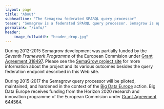 ```yaml
---
layout: page
title: "About"
subheadline: "The Semagrow federated SPARQL query processor"
teaser: "Semagrow is a federated SPARQL query processor. Semagrow is open source, licensed under Apache 2.0"
permalink: "/info/"
header:
    image_fullwidth: "header_drop.jpg"
---
```


During 2012-2015 Semagrow development was partially funded by
the *Seventh Framework Programme* of the European Commision
under [Grant Agreement 318497][2].
Please see the [SemaGrow project site][1] for more information about
the project and its various outcomes besides the query federation
endpoint described in this Web site.

During 2015-2017 the Semagrow query processor will be piloted,
maintained, and hardened in the context of the [Big Data Europe][3]
action. Big Data Europe receives funding from the Horizon 2020
research and innovation programme of the European Commision under
[Grant Agreement 644564][4].

[1]: http://www.semagrow.eu
[2]: http://cordis.europa.eu/project/rcn/106341_en.html
[3]: http://www.big-data-europe.eu
[4]: http://cordis.europa.eu/project/rcn/194216_en.html

